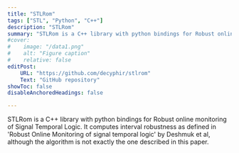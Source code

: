 ```yaml
---
title: "STLRom" 
tags: ["STL", "Python", "C++"]
description: "STLRom"
summary: "STLRom is a C++ library with python bindings for Robust online monitoring of Signal Temporal Logic. It computes interval robustness as defined in 'Robust online monitoring of signal temporal logic' by Deshmuk et al, although the algorithm is not exactly the one described in this paper."
#cover:
#    image: "/data1.png"
#    alt: "Figure caption"
#    relative: false
editPost:
    URL: "https://github.com/decyphir/stlrom"
    Text: "GitHub repository"
showToc: false
disableAnchoredHeadings: false

---
```


STLRom is a C++ library with python bindings for Robust online monitoring of Signal Temporal Logic. It computes interval robustness as defined in 'Robust Online Monitoring of signal temporal logic' by Deshmuk et al, although the algorithm is not exactly the one described in this paper.